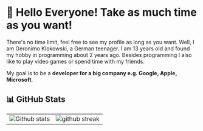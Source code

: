 # :wave: Hello Everyone! Take as much time as you want!

There's no time limit, feel free to see my profile as long as you want. Well, I am Geronimo Klokowski, a German teenager. I am 13 years old and found my hobby in programming about 2 years ago. Besides programming I also like to play video games or spend time with my friends.

My goal is to be a **developer for a big company e.g. Google, Apple, Microsoft**.
## :bar_chart: GitHub Stats

|                                                                                                           |                                                                                      |
| --------------------------------------------------------------------------------------------------------- | ------------------------------------------------------------------------------------ |
| ![Github stats](https://github-readme-stats.vercel.app/api?username=MeasurementLegit&show_icons=true&locale=en) | ![github streak](https://github-readme-streak-stats.herokuapp.com/?user=MeasurementLegit&)
